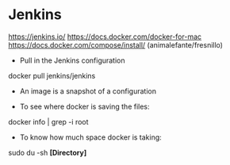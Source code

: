 # Jenkins

https://jenkins.io/
https://docs.docker.com/docker-for-mac
https://docs.docker.com/compose/install/
(animalefante/fresnillo)

- Pull in the Jenkins configuration

docker pull jenkins/jenkins

- An image is a snapshot of a configuration


- To see where docker is saving the files:

docker info | grep -i root

- To know how much space docker is taking:

sudo du -sh  **[Directory]**